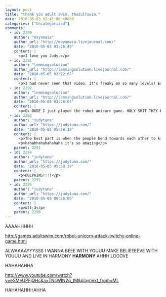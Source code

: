 ```yaml
---
layout: post
title: "thank you adult swim. thadultswim."
date: 2010-05-03 02:41:00 +0000
categories: ["Uncategorized"]
comments:
  - id: 2290
    author: "mayamaia"
    author_url: "http://mayamaia.livejournal.com/"
    date: "2010-05-03 03:26:49"
    content: |
      <p>I love you Judy.</p>
  - id: 2291
    author: "lemmingsolution"
    author_url: "http://lemmingsolution.livejournal.com/"
    date: "2010-05-05 02:22:07"
    content: |
      <p>I had never seen that video. It's freaky on so many levels! Erasure is *so* gay it seems *wrong* to have dude even singing to a girl.... oh yeah, and the costuming or whatever. Plus people's comments on the video about what they interpret the story to be, are like whoa. I did NOT get that out of it. </p>
  - id: 2292
    author: "lemmingsolution"
    author_url: "http://lemmingsolution.livejournal.com/"
    date: "2010-05-05 02:28:04"
    content: |
      <p>Ok DUDE I just played the robot unicorn game. HOLY SHIT THEY KNOW THE SECRET VIDEO GAME I PLAYED IN MY MIND AS A CHILD! No seriously.... </p>
  - id: 2293
    author: "judytuna"
    author_url: "https://judytuna.com/"
    date: "2010-05-05 05:58:10"
    content: |
      <p>The best part is when the people bend towards each other to kiss..... and then don't. BECAUSE HE IS GAY</p>
      <p>hahahhahahahahaha it's so amazing</p>
    parent: 2291
  - id: 2294
    author: "judytuna"
    author_url: "https://judytuna.com/"
    date: "2010-05-05 05:58:19"
    content: |
      <p>DOLPHINS!!!!</p>
    parent: 2292
  - id: 2295
    author: "judytuna"
    author_url: "https://judytuna.com/"
    date: "2010-05-08 00:36:00"
    content: |
      <p>&lt;3</p>
    parent: 2290
---
```


AAAAHHHHH

http://games.adultswim.com/robot-unicorn-attack-twitchy-online-game.html

ALWAAAAYYYSSS I WANNA BEEE WITH YOUUU
MAKE BELIEEEEVE WITH YOUUU
AND LIVE IN HARMONY **HARMONY** AHHH LOOOVE

HAHAHAHHA

http://www.youtube.com/watch?v=eSMeUPFjQHc&a=TNcWIN2q_tM&playnext_from=ML

HAHAHAHHHAHHA